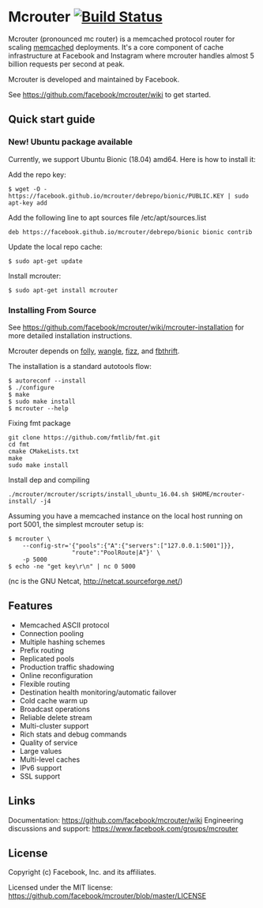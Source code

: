# Mcrouter [![Build Status](https://travis-ci.org/facebook/mcrouter.svg?branch=master)](https://travis-ci.org/facebook/mcrouter)

Mcrouter (pronounced mc router) is a memcached protocol router for scaling [memcached](http://memcached.org/)
deployments. It's a core component of cache
infrastructure at Facebook and Instagram where mcrouter handles almost
5 billion requests per second at peak.

Mcrouter is developed and maintained by Facebook.

See https://github.com/facebook/mcrouter/wiki to get started.

## Quick start guide

### New! Ubuntu package available

Currently, we support Ubuntu Bionic (18.04) amd64.
Here is how to install it:

Add the repo key:

    $ wget -O - https://facebook.github.io/mcrouter/debrepo/bionic/PUBLIC.KEY | sudo apt-key add

Add the following line to apt sources file /etc/apt/sources.list

    deb https://facebook.github.io/mcrouter/debrepo/bionic bionic contrib

Update the local repo cache:

    $ sudo apt-get update

Install mcrouter:

    $ sudo apt-get install mcrouter


### Installing From Source

See https://github.com/facebook/mcrouter/wiki/mcrouter-installation for more
detailed installation instructions.

Mcrouter depends on [folly](https://github.com/facebook/folly), [wangle](https://github.com/facebook/wangle), [fizz](https://github.com/facebookincubator/fizz), and [fbthrift](https://github.com/facebook/fbthrift).

The installation is a standard autotools flow:

    $ autoreconf --install
    $ ./configure
    $ make
    $ sudo make install
    $ mcrouter --help

Fixing fmt package
```
git clone https://github.com/fmtlib/fmt.git
cd fmt
cmake CMakeLists.txt
make
sudo make install
```

Install dep and compiling
```
./mcrouter/mcrouter/scripts/install_ubuntu_16.04.sh $HOME/mcrouter-install/ -j4
```

Assuming you have a memcached instance on the local host running on port 5001,
the simplest mcrouter setup is:

    $ mcrouter \
        --config-str='{"pools":{"A":{"servers":["127.0.0.1:5001"]}},
                      "route":"PoolRoute|A"}' \
        -p 5000
    $ echo -ne "get key\r\n" | nc 0 5000

(nc is the GNU Netcat, http://netcat.sourceforge.net/)

## Features

+ Memcached ASCII protocol
+ Connection pooling
+ Multiple hashing schemes
+ Prefix routing
+ Replicated pools
+ Production traffic shadowing
+ Online reconfiguration
+ Flexible routing
+ Destination health monitoring/automatic failover
+ Cold cache warm up
+ Broadcast operations
+ Reliable delete stream
+ Multi-cluster support
+ Rich stats and debug commands
+ Quality of service
+ Large values
+ Multi-level caches
+ IPv6 support
+ SSL support

## Links

Documentation: https://github.com/facebook/mcrouter/wiki
Engineering discussions and support: https://www.facebook.com/groups/mcrouter

## License

Copyright (c) Facebook, Inc. and its affiliates.

Licensed under the MIT license:
https://github.com/facebook/mcrouter/blob/master/LICENSE
